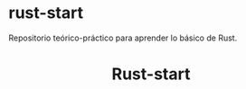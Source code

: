 # rust-start
Repositorio teórico-práctico para aprender lo básico de Rust.


<h1 align="center">Rust-start</h1>
